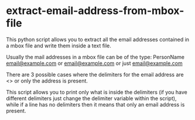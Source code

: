 # extract-email-address-from-mbox-file
This python script allows you to extract all the email addresses contained in a mbox file and write them inside a text file.

Usually the mail addresses in a mbox file can be of the type:
PersonName <email@example.com> or <email@example.com> or just email@example.com

There are 3 possible cases where the delimiters for the email address are <> or only the address is present.

This script allows you to print only what is inside the delimiters (if you have different delimiters just change the delimiter variable within the script), while if a line has no delimiters then it means that only an email address is present.
